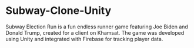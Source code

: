 # Subway-Clone-Unity
Subway Election Run is a fun endless runner game featuring Joe Biden and Donald Trump, created for a client on Khamsat. The game was developed using Unity and integrated with Firebase for tracking player data.
